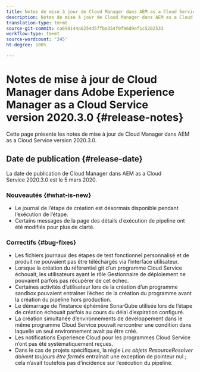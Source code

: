 ```yaml
---
title: Notes de mise à jour de Cloud Manager dans AEM as a Cloud Service version 2020.3.0
description: Notes de mise à jour de Cloud Manager dans AEM as a Cloud Service version 2020.3.0
translation-type: tm+mt
source-git-commit: ca690144a8254d5ffba354f0f96d9ef1c5202533
workflow-type: tm+mt
source-wordcount: '245'
ht-degree: 100%

---
```



# Notes de mise à jour de Cloud Manager dans Adobe Experience Manager as a Cloud Service version 2020.3.0 {#release-notes}

Cette page présente les notes de mise à jour de Cloud Manager dans AEM as a Cloud Service version 2020.3.0.

## Date de publication {#release-date}

La date de publication de Cloud Manager dans AEM as a Cloud Service 2020.3.0 est le 5 mars 2020.

### Nouveautés {#what-is-new}

* Le journal de l’étape de création est désormais disponible pendant l’exécution de l’étape.
* Certains messages de la page des détails d’exécution de pipeline ont été modifiés pour plus de clarté.

### Correctifs  {#bug-fixes}

* Les fichiers journaux des étapes de test fonctionnel personnalisé et de produit ne pouvaient pas être téléchargés via l’interface utilisateur.
* Lorsque la création du référentiel git d’un programme Cloud Service échouait, les utilisateurs ayant le rôle Gestionnaire de déploiement ne pouvaient parfois pas récupérer de cet échec.
* Certaines activités d’utilisateur lors de la création d’un programme sandbox pouvaient entraîner l’échec de la création du programme avant la création du pipeline hors production.
* Le démarrage de l’instance éphémère SonarQube utilisée lors de l’étape de création échouait parfois au cours du délai d’expiration configuré.
* La création simultanée d’environnements de développement dans le même programme Cloud Service pouvait rencontrer une condition dans laquelle un seul environnement avait pu être créé.
* Les notifications Experience Cloud pour les programmes Cloud Service n’ont pas été systématiquement reçues.
* Dans le cas de projets spécifiques, la règle *Les objets ResourceResolver doivent toujours être fermés* entraînait une exception de pointeur nul ; cela n’avait toutefois pas d’incidence sur l’exécution du pipeline.